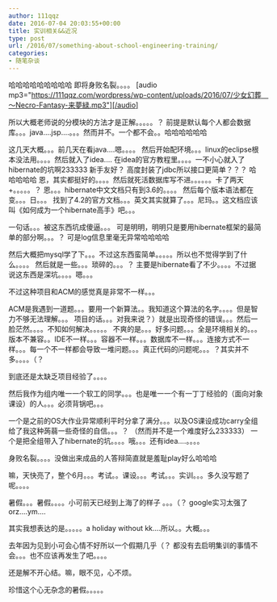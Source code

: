 ```yaml
---
author: 111qqz
date: 2016-07-04 20:03:55+00:00
title: 实训相关&&近况
type: post
url: /2016/07/something-about-school-engineering-training/
categories:
- 随笔杂谈
---
```


哈哈哈哈哈哈哈哈哈
即将身败名裂。。。。
[audio mp3="https://111qqz.com/wordpress/wp-content/uploads/2016/07/少女幻葬　～Necro-Fantasy-来夢緑.mp3"][/audio]


所以大概老师说的分模块的方法才是正解。。。。。？
前提是默认每个人都会数据库。。。java....jsp....。。。然而并不。一个都不会。。哈哈哈哈哈哈


这几天大概。。。前几天在看java....嗯。。。。
然后开始配环境。。。linux的eclipse根本没法用。。。。然后就入了idea....
在idea的官方教程里。。。。一不小心就入了hibernate的坑啊233333
新手友好？ 高度封装了jdbc所以接口更简单？？？ 哈哈哈哈哈
恩，其实都挺好的。。。。然后就死活数据库写不进。。。。。。卡了两天+。。。。。？
恩。。。hibernate中文文档只有到3.6的。。。。
然后每个版本语法都在变。。。日。。。
找到了4.2的官方文档。。。英文其实就算了。。。尼玛。。这文档应该叫《如何成为一个hibernate高手》吧。。。

一句话。。。被这东西坑成傻逼。。。
可是明明，明明只是要用hibernate框架的最简单的部分啊。。。？
可是log信息里毫无异常哈哈哈哈


然后大概把mysql学了下。。。不过这东西蛮简单。。。。。所以也不觉得学到了什么。。。。
然后就是一些。。。琐碎的。。。？ 主要是hibernate看了不少。。。。不过据说这东西是深坑。。。。嗯。。。

不过这种项目和ACM的感觉真是非常不一样。。。

ACM是我遇到一道题。。。要用一个新算法。。我知道这个算法的名字。。。。但是智力不够无法理解。。。
项目的话。。。对我来说？）就是出现奇怪的错误。。。然后一脸茫然。。。。不知如何解决。。。。。
不爽的是。。。好多问题。。。全是环境相关的。。。版本不兼容。。IDE不一样。。。容器不一样。。。数据库不一样。。。连接方式不一样。。。每一个不一样都会导致一堆问题。。。真正代码的问题呢。。。？其实并不多。。。。（？


到底还是太缺乏项目经验了。。。。

然后我作为组内唯一一个软工的同学。。。也是唯一一个有一丁丁经验的（面向对象课设）的人。。。必须背锅吧。。。

一个是之前的OS大作业异常顺利平时分拿了满分。。。以及OS课设成功carry全组给了我这种蒟蒻一些奇怪的自信。。。？
（然而并不是一个难度好么233333）
一个是把全组带入了hibernate的坑。。。。哦。。。还有idea....。。。。

身败名裂。。。。没做出来成品的人答辩简直就是羞耻play好么哈哈哈


嘛，天快亮了，整个6月。。。考试。。课设。。。考试。。。实训。。。多久没写题了呢。。。。

暑假。。。暑假。。。。小可前天已经到上海了的样子 。。。（？  google实习太强了orz....ym....

其实我想表达的是。。。。。a holiday without kk....所以。。大概。。。

去年因为见到小可会心情不好所以一个假期几乎（？ 都没有去启明集训的事情不会。。。也不应该再发生了吧。。。。

还是解不开心结。嘛，眼不见，心不烦。

珍惜这个心无杂念的暑假。。。。。





















